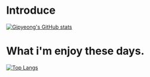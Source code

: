 # Introduce
[![Gipyeong's GitHub stats](https://github-readme-stats.vercel.app/api?username=gipyeong-lee)](https://github.com/anuraghazra/github-readme-stats)

# What i'm enjoy these days.
[![Top Langs](https://github-readme-stats.vercel.app/api/top-langs/?username=gipyeong-lee&langs_count=10)](https://github.com/anuraghazra/github-readme-stats)

